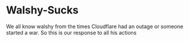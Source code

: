 # Walshy-Sucks
We all know walshy from the times Cloudflare had an outage or someone started a war. So this is our response to all his actions
